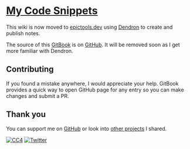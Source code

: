 # [My Code Snippets](https://code.nikitavoloboev.xyz)

This wiki is now moved to [epictools.dev](https://epictools.dev/) using [Dendron](https://dendron.so/) to create and publish notes.

The source of this [GitBook](https://code.nikitavoloboev.xyz) is on [GitHub](https://github.com/nikitavoloboev/code). It will be removed soon as I get more familiar with Dendron.

## Contributing

If you found a mistake anywhere, I would appreciate your help. GitBook provides a quick way to open GitHub page for any entry so you can make changes and submit a PR.

## Thank you

You can support me on [GitHub](https://github.com/sponsors/nikitavoloboev) or look into [other projects](https://nikitavoloboev.xyz/projects) I shared.

[![CC4](https://img.shields.io/badge/license-CC4-0a0a0a.svg?style=flat&colorA=0a0a0a)](https://creativecommons.org/licenses/by/4.0/) [![Twitter](http://bit.ly/nikitatweet)](https://twitter.com/nikitavoloboev)
